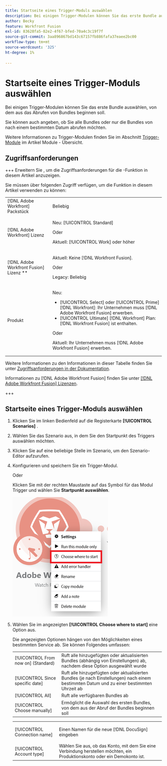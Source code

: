 ```yaml
---
title: Startseite eines Trigger-Moduls auswählen
description: Bei einigen Trigger-Modulen können Sie das erste Bundle auswählen, von dem aus das Abrufen von Bundles beginnen soll.
author: Becky
feature: Workfront Fusion
exl-id: 83628fa5-82e2-4f67-bfed-70a4c3c19f7f
source-git-commit: 3aa896867bd143c67157fb886fafa37eaee2bc00
workflow-type: tm+mt
source-wordcount: '325'
ht-degree: 1%

---
```


# Startseite eines Trigger-Moduls auswählen

Bei einigen Trigger-Modulen können Sie das erste Bundle auswählen, von dem aus das Abrufen von Bundles beginnen soll.

Sie können auch angeben, ob Sie alle Bundles oder nur die Bundles von nach einem bestimmten Datum abrufen möchten.

Weitere Informationen zu Trigger-Modulen finden Sie im Abschnitt [Trigger-Module](/help/workfront-fusion/get-started-with-fusion/understand-fusion/module-overview.md#trigger-modules) im Artikel Module - Übersicht.

## Zugriffsanforderungen

+++ Erweitern Sie , um die Zugriffsanforderungen für die -Funktion in diesem Artikel anzuzeigen.

Sie müssen über folgenden Zugriff verfügen, um die Funktion in diesem Artikel verwenden zu können:

<table style="table-layout:auto">
 <col> 
 <col> 
 <tbody> 
  <tr> 
   <td role="rowheader">[!DNL Adobe Workfront] Packstück</td> 
   <td> <p>Beliebig</p> </td> 
  </tr> 
  <tr data-mc-conditions=""> 
   <td role="rowheader">[!DNL Adobe Workfront] Lizenz</td> 
   <td> <p>Neu: [!UICONTROL Standard]</p><p>Oder</p><p>Aktuell: [!UICONTROL Work] oder höher</p> </td> 
  </tr> 
  <tr> 
   <td role="rowheader">[!DNL Adobe Workfront Fusion] Lizenz **</td> 
   <td>
   <p>Aktuell: Keine [!DNL Workfront Fusion].</p>
   <p>Oder</p>
   <p>Legacy: Beliebig </p>
   </td> 
  </tr> 
  <tr> 
   <td role="rowheader">Produkt</td> 
   <td>
   <p>Neu:</p> <ul><li>[!UICONTROL Select] oder [!UICONTROL Prime] [!DNL Workfront]: Ihr Unternehmen muss [!DNL Adobe Workfront Fusion] erwerben.</li><li>[!UICONTROL Ultimate] [!DNL Workfront] Plan: [!DNL Workfront Fusion] ist enthalten.</li></ul>
   <p>Oder</p>
   <p>Aktuell: Ihr Unternehmen muss [!DNL Adobe Workfront Fusion] erwerben.</p>
   </td> 
  </tr>
 </tbody> 
</table>

Weitere Informationen zu den Informationen in dieser Tabelle finden Sie unter [Zugriffsanforderungen in der Dokumentation](/help/workfront-fusion/references/licenses-and-roles/access-level-requirements-in-documentation.md).

Informationen zu [!DNL Adobe Workfront Fusion] finden Sie unter [[!DNL Adobe Workfront Fusion] Lizenzen](/help/workfront-fusion/set-up-and-manage-workfront-fusion/licensing-operations-overview/license-automation-vs-integration.md).

+++

## Startseite eines Trigger-Moduls auswählen

1. Klicken Sie im linken Bedienfeld auf die Registerkarte **[!UICONTROL Scenarios]** .
1. Wählen Sie das Szenario aus, in dem Sie den Startpunkt des Triggers auswählen möchten.
1. Klicken Sie auf eine beliebige Stelle im Szenario, um den Szenario-Editor aufzurufen.
1. Konfigurieren und speichern Sie ein Trigger-Modul.

   Oder

   Klicken Sie mit der rechten Maustaste auf das Symbol für das Modul Trigger und wählen Sie **Startpunkt auswählen**.

   ![Wählen Sie, wo Sie beginnen möchten](assets/choose-where-to-start.png)

1. Wählen Sie im angezeigten **[!UICONTROL Choose where to start]** eine Option aus.

   Die angezeigten Optionen hängen von den Möglichkeiten eines bestimmten Service ab. Sie können Folgendes umfassen:

   <table style="table-layout:auto">
    <col> 
    <col> 
    <tbody>
    <tr>
    <td>[!UICONTROL From now on] (Standard)</td>
    <td>Ruft alle hinzugefügten oder aktualisierten Bundles (abhängig von Einstellungen) ab, nachdem diese Option ausgewählt wurde</td>
    </tr>
     <tr>
    <td>[!UICONTROL Since specific date]</td>
    <td>Ruft alle hinzugefügten oder aktualisierten Bundles (je nach Einstellungen) nach einem bestimmten Datum und zu einer bestimmten Uhrzeit ab</td>
      </tr>
      <tr>
    <td>[!UICONTROL All]</td>
    <td>Ruft alle verfügbaren Bundles ab</td>
     </tr>
      <tr>
    <td>[!UICONTROL Choose manually]</td>
    <td>Ermöglicht die Auswahl des ersten Bundles, von dem aus der Abruf der Bundles beginnen soll</td>
     </tr>
     </tbody>
   </table>



   <table style="table-layout:auto">
    <col> 
    <col> 
    <tbody> 
     <tr> 
      <td role="rowheader"> <p>[!UICONTROL Connection name]</p> </td> 
      <td>Einen Namen für die neue [!DNL DocuSign] eingeben</td> 
     </tr> 
     <tr> 
      <td role="rowheader">[!UICONTROL Account type]</td> 
      <td>Wählen Sie aus, ob das Konto, mit dem Sie eine Verbindung herstellen möchten, ein Produktionskonto oder ein Demokonto ist.</td> 
     </tr> 
    </tbody> 
   </table>


